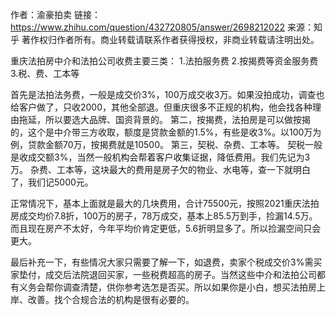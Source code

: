 作者：渝豪拍卖
链接：https://www.zhihu.com/question/432720805/answer/2698212022
来源：知乎
著作权归作者所有。商业转载请联系作者获得授权，非商业转载请注明出处。

重庆法拍房中介和法拍公司收费主要三类：
1.法拍服务费
2.按揭费等资金服务费
3.税、费、工本等

首先是法拍法务费，一般是成交价3%，100万成交收3万。如果没拍成功，调查也给客户做了，只收2000，其他全部退。但重庆很多不正规的机构，他会找各种理由拖延，所以要选大品牌、国资背景的。
第二，按揭费，法拍房是可以做按揭的，这个是中介带三方收取，额度是贷款金额的1.5%，有些是收3%。以100万为例，贷款金额70万，按揭费就是10500。
第三，契税、杂费、工本等。
契税一般是收成交额3%，当然一般机构会帮着客户收集证据，降低费用。我们先记为3万。
杂费、工本等，这块最大的费用是房子欠的物业、水电等，查一下就明白了，我们记5000元。


正常情况下，基本上面就是最大的几块费用，合计75500元，按照2021重庆法拍房成交均价7.8折，100万的房子，78万成交，基本上85.5万到手，捡漏14.5万。
而且现在房产不太好，今年平均价肯定更低，5.6折明显多了。所以捡漏空间只会更大。

最后补充一下，有些情况大家只需要了解一下，如退费，卖家个税成交价3%需买家垫付，成交后法院退回买家，一些税费超高的房子。当然这些中介和法拍公司都有义务会帮你调查清楚，供你参考选怎是否买。所以如果你是小白，想买法拍房上岸、改善。找个合规合法的机构是很有必要的。
